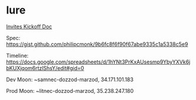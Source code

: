 # lure

[Invites Kickoff Doc](https://docs.google.com/document/d/13nW3Cl5QKml0owMN7EeVYv7SIfjIp-McJC7GNh1M0KU/edit)

Spec: https://gist.github.com/philipcmonk/9b6fc8f6f90f67abe9335c1a5338c5e9

Timeline: https://docs.google.com/spreadsheets/d/1hYNt3PrKxAUsesmp9YbyYXVk6jbKUXjqom6rtzlShsY/edit#gid=0

Dev Moon: ~samnec-dozzod-marzod, 34.171.101.183

Prod Moon: ~litnec-dozzod-marzod, 35.238.247.180
